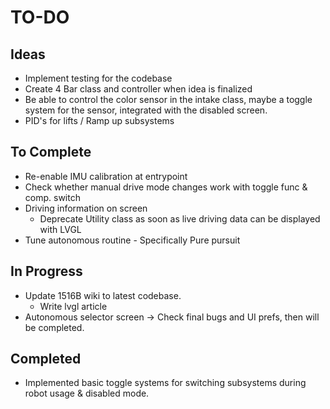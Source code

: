 # TO-DO

## Ideas
- Implement testing for the codebase
- Create 4 Bar class and controller when idea is finalized
- Be able to control the color sensor in the intake class, maybe a toggle system for the sensor, integrated with the disabled screen.
- PID's for lifts / Ramp up subsystems

## To Complete
- Re-enable IMU calibration at entrypoint
- Check whether manual drive mode changes work with toggle func & comp. switch
- Driving information on screen
    - Deprecate Utility class as soon as live driving data can be displayed with LVGL
- Tune autonomous routine - Specifically Pure pursuit

## In Progress
- Update 1516B wiki to latest codebase.
    - Write lvgl article
- Autonomous selector screen -> Check final bugs and UI prefs, then will be completed.

## Completed
- Implemented basic toggle systems for switching subsystems during robot usage & disabled mode.

